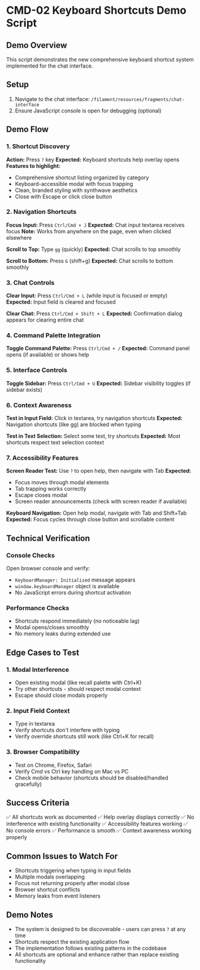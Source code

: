 # CMD-02 Keyboard Shortcuts Demo Script

## Demo Overview
This script demonstrates the new comprehensive keyboard shortcut system implemented for the chat interface.

## Setup
1. Navigate to the chat interface: `/filament/resources/fragments/chat-interface`
2. Ensure JavaScript console is open for debugging (optional)

## Demo Flow

### 1. Shortcut Discovery
**Action:** Press `?` key
**Expected:** Keyboard shortcuts help overlay opens
**Features to highlight:**
- Comprehensive shortcut listing organized by category
- Keyboard-accessible modal with focus trapping
- Clean, branded styling with synthwave aesthetics
- Close with Escape or click close button

### 2. Navigation Shortcuts
**Focus Input:** Press `Ctrl/Cmd + J`
**Expected:** Chat input textarea receives focus
**Note:** Works from anywhere on the page, even when clicked elsewhere

**Scroll to Top:** Type `gg` (quickly)
**Expected:** Chat scrolls to top smoothly

**Scroll to Bottom:** Press `G` (shift+g)
**Expected:** Chat scrolls to bottom smoothly

### 3. Chat Controls
**Clear Input:** Press `Ctrl/Cmd + L` (while input is focused or empty)
**Expected:** Input field is cleared and focused

**Clear Chat:** Press `Ctrl/Cmd + Shift + L`
**Expected:** Confirmation dialog appears for clearing entire chat

### 4. Command Palette Integration
**Toggle Command Palette:** Press `Ctrl/Cmd + /`
**Expected:** Command panel opens (if available) or shows help

### 5. Interface Controls
**Toggle Sidebar:** Press `Ctrl/Cmd + U`
**Expected:** Sidebar visibility toggles (if sidebar exists)

### 6. Context Awareness
**Test in Input Field:** Click in textarea, try navigation shortcuts
**Expected:** Navigation shortcuts (like gg) are blocked when typing

**Test in Text Selection:** Select some text, try shortcuts
**Expected:** Most shortcuts respect text selection context

### 7. Accessibility Features
**Screen Reader Test:** Use `?` to open help, then navigate with Tab
**Expected:**
- Focus moves through modal elements
- Tab trapping works correctly
- Escape closes modal
- Screen reader announcements (check with screen reader if available)

**Keyboard Navigation:** Open help modal, navigate with Tab and Shift+Tab
**Expected:** Focus cycles through close button and scrollable content

## Technical Verification

### Console Checks
Open browser console and verify:
- `KeyboardManager: Initialized` message appears
- `window.keyboardManager` object is available
- No JavaScript errors during shortcut activation

### Performance Checks
- Shortcuts respond immediately (no noticeable lag)
- Modal opens/closes smoothly
- No memory leaks during extended use

## Edge Cases to Test

### 1. Modal Interference
- Open existing modal (like recall palette with Ctrl+K)
- Try other shortcuts - should respect modal context
- Escape should close modals properly

### 2. Input Field Context
- Type in textarea
- Verify shortcuts don't interfere with typing
- Verify override shortcuts still work (like Ctrl+K for recall)

### 3. Browser Compatibility
- Test on Chrome, Firefox, Safari
- Verify Cmd vs Ctrl key handling on Mac vs PC
- Check mobile behavior (shortcuts should be disabled/handled gracefully)

## Success Criteria
✅ All shortcuts work as documented
✅ Help overlay displays correctly
✅ No interference with existing functionality
✅ Accessibility features working
✅ No console errors
✅ Performance is smooth
✅ Context awareness working properly

## Common Issues to Watch For
- Shortcuts triggering when typing in input fields
- Multiple modals overlapping
- Focus not returning properly after modal close
- Browser shortcut conflicts
- Memory leaks from event listeners

## Demo Notes
- The system is designed to be discoverable - users can press `?` at any time
- Shortcuts respect the existing application flow
- The implementation follows existing patterns in the codebase
- All shortcuts are optional and enhance rather than replace existing functionality